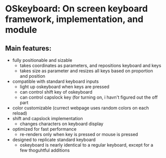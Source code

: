 # OSkeyboard: On screen keyboard framework, implementation, and module

## Main features:
  - fully positionable and sizable
    - takes coordinates as parameters, and repositions keyboard and keys
    - takes size as parameter and resizes all keys based on proportion and position
  - compatible with standard keyboard inputs
    - light up oskeyboard when keys are pressed
    - can control shift key of oskeyboard
    - can control capslock key (for turning on, i havn't figured out the off part
  - color customizable (currect webpage uses random colors on each reload)
  - shift and capslock implementation
    - changes characters on keyboard display
  - optimized for fast performance
    - re-renders only when key is pressed or mouse is pressed
  - designed to replicate standard keyboard
    - oskeyboard is nearly identical to a regular keyboard, except for a few thoguhtful additions
